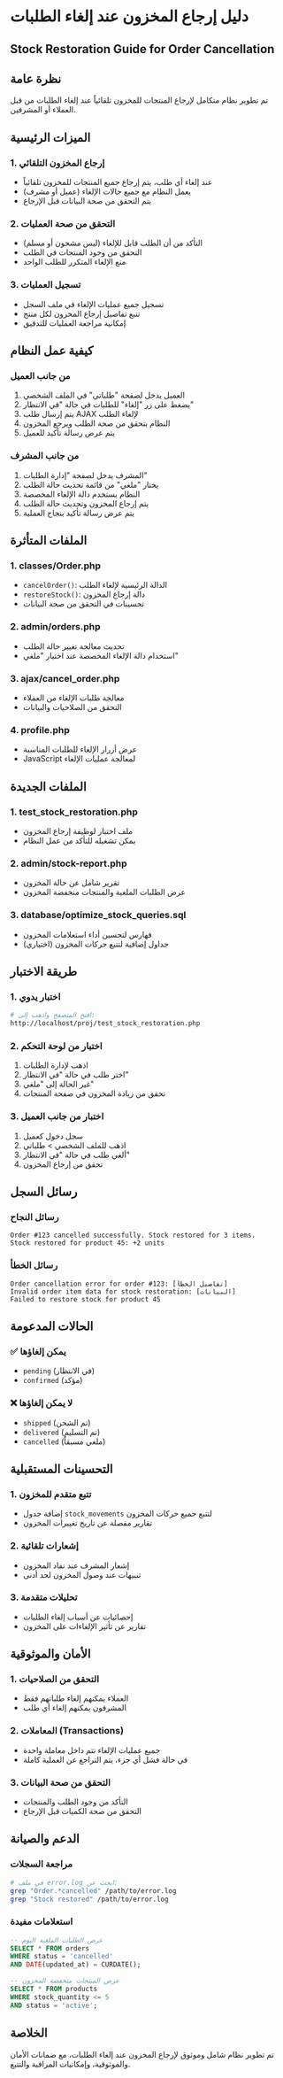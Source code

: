 # دليل إرجاع المخزون عند إلغاء الطلبات
## Stock Restoration Guide for Order Cancellation

## نظرة عامة
تم تطوير نظام متكامل لإرجاع المنتجات للمخزون تلقائياً عند إلغاء الطلبات من قبل العملاء أو المشرفين.

## الميزات الرئيسية

### 1. إرجاع المخزون التلقائي
- عند إلغاء أي طلب، يتم إرجاع جميع المنتجات للمخزون تلقائياً
- يعمل النظام مع جميع حالات الإلغاء (عميل أو مشرف)
- يتم التحقق من صحة البيانات قبل الإرجاع

### 2. التحقق من صحة العمليات
- التأكد من أن الطلب قابل للإلغاء (ليس مشحون أو مسلم)
- التحقق من وجود المنتجات في الطلب
- منع الإلغاء المتكرر للطلب الواحد

### 3. تسجيل العمليات
- تسجيل جميع عمليات الإلغاء في ملف السجل
- تتبع تفاصيل إرجاع المخزون لكل منتج
- إمكانية مراجعة العمليات للتدقيق

## كيفية عمل النظام

### من جانب العميل
1. العميل يدخل لصفحة "طلباتي" في الملف الشخصي
2. يضغط على زر "إلغاء" للطلبات في حالة "في الانتظار"
3. يتم إرسال طلب AJAX لإلغاء الطلب
4. النظام يتحقق من صحة الطلب ويرجع المخزون
5. يتم عرض رسالة تأكيد للعميل

### من جانب المشرف
1. المشرف يدخل لصفحة "إدارة الطلبات"
2. يختار "ملغي" من قائمة تحديث حالة الطلب
3. النظام يستخدم دالة الإلغاء المخصصة
4. يتم إرجاع المخزون وتحديث حالة الطلب
5. يتم عرض رسالة تأكيد بنجاح العملية

## الملفات المتأثرة

### 1. classes/Order.php
- `cancelOrder()`: الدالة الرئيسية لإلغاء الطلب
- `restoreStock()`: دالة إرجاع المخزون
- تحسينات في التحقق من صحة البيانات

### 2. admin/orders.php
- تحديث معالجة تغيير حالة الطلب
- استخدام دالة الإلغاء المخصصة عند اختيار "ملغي"

### 3. ajax/cancel_order.php
- معالجة طلبات الإلغاء من العملاء
- التحقق من الصلاحيات والبيانات

### 4. profile.php
- عرض أزرار الإلغاء للطلبات المناسبة
- JavaScript لمعالجة عمليات الإلغاء

## الملفات الجديدة

### 1. test_stock_restoration.php
- ملف اختبار لوظيفة إرجاع المخزون
- يمكن تشغيله للتأكد من عمل النظام

### 2. admin/stock-report.php
- تقرير شامل عن حالة المخزون
- عرض الطلبات الملغية والمنتجات منخفضة المخزون

### 3. database/optimize_stock_queries.sql
- فهارس لتحسين أداء استعلامات المخزون
- جداول إضافية لتتبع حركات المخزون (اختياري)

## طريقة الاختبار

### 1. اختبار يدوي
```bash
# افتح المتصفح واذهب إلى:
http://localhost/proj/test_stock_restoration.php
```

### 2. اختبار من لوحة التحكم
1. اذهب لإدارة الطلبات
2. اختر طلب في حالة "في الانتظار"
3. غير الحالة إلى "ملغي"
4. تحقق من زيادة المخزون في صفحة المنتجات

### 3. اختبار من جانب العميل
1. سجل دخول كعميل
2. اذهب للملف الشخصي > طلباتي
3. ألغي طلب في حالة "في الانتظار"
4. تحقق من إرجاع المخزون

## رسائل السجل

### رسائل النجاح
```
Order #123 cancelled successfully. Stock restored for 3 items.
Stock restored for product 45: +2 units
```

### رسائل الخطأ
```
Order cancellation error for order #123: [تفاصيل الخطأ]
Invalid order item data for stock restoration: [البيانات]
Failed to restore stock for product 45
```

## الحالات المدعومة

### ✅ يمكن إلغاؤها
- `pending` (في الانتظار)
- `confirmed` (مؤكد)

### ❌ لا يمكن إلغاؤها
- `shipped` (تم الشحن)
- `delivered` (تم التسليم)
- `cancelled` (ملغي مسبقاً)

## التحسينات المستقبلية

### 1. تتبع متقدم للمخزون
- إضافة جدول `stock_movements` لتتبع جميع حركات المخزون
- تقارير مفصلة عن تاريخ تغييرات المخزون

### 2. إشعارات تلقائية
- إشعار المشرف عند نفاد المخزون
- تنبيهات عند وصول المخزون لحد أدنى

### 3. تحليلات متقدمة
- إحصائيات عن أسباب إلغاء الطلبات
- تقارير عن تأثير الإلغاءات على المخزون

## الأمان والموثوقية

### 1. التحقق من الصلاحيات
- العملاء يمكنهم إلغاء طلباتهم فقط
- المشرفون يمكنهم إلغاء أي طلب

### 2. المعاملات (Transactions)
- جميع عمليات الإلغاء تتم داخل معاملة واحدة
- في حالة فشل أي جزء، يتم التراجع عن العملية كاملة

### 3. التحقق من صحة البيانات
- التأكد من وجود الطلب والمنتجات
- التحقق من صحة الكميات قبل الإرجاع

## الدعم والصيانة

### مراجعة السجلات
```bash
# في ملف error.log ابحث عن:
grep "Order.*cancelled" /path/to/error.log
grep "Stock restored" /path/to/error.log
```

### استعلامات مفيدة
```sql
-- عرض الطلبات الملغية اليوم
SELECT * FROM orders 
WHERE status = 'cancelled' 
AND DATE(updated_at) = CURDATE();

-- عرض المنتجات منخفضة المخزون
SELECT * FROM products 
WHERE stock_quantity <= 5 
AND status = 'active';
```

## الخلاصة
تم تطوير نظام شامل وموثوق لإرجاع المخزون عند إلغاء الطلبات، مع ضمانات الأمان والموثوقية، وإمكانيات المراقبة والتتبع.
